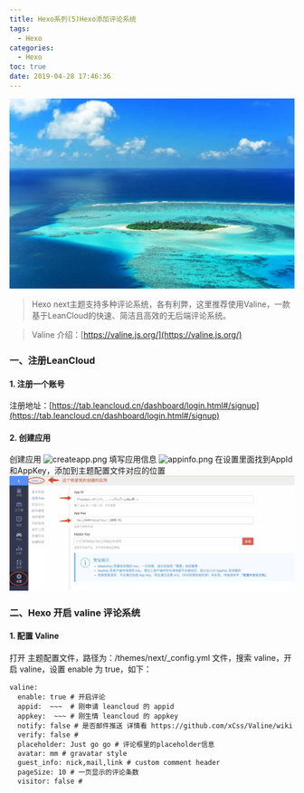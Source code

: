```yaml
---
title: Hexo系列(5)Hexo添加评论系统
tags:
  - Hexo
categories:
  - Hexo
toc: true
date: 2019-04-28 17:46:36
---
```


![](https://raw.githubusercontent.com/LicV587/img/master/picgo/20190528221439.jpg)

<!-- more -->

> Hexo next主题支持多种评论系统，各有利弊，这里推荐使用Valine，一款基于LeanCloud的快速、简洁且高效的无后端评论系统。

> Valine 介绍：[https://valine.js.org/](https://valine.js.org/)

### 一、注册LeanCloud
#### 1. 注册一个账号
注册地址：[https://tab.leancloud.cn/dashboard/login.html#/signup](https://tab.leancloud.cn/dashboard/login.html#/signup)

#### 2. 创建应用
创建应用
![createapp.png](https://i.loli.net/2019/04/29/5cc649074a753.png)
填写应用信息
![appinfo.png](https://i.loli.net/2019/04/29/5cc6498b7f7f9.png)
在设置里面找到AppId和AppKey，添加到主题配置文件对应的位置
![](https://raw.githubusercontent.com/LicV587/img/master/picgo/20190528150557.jpg)

### 二、Hexo 开启 valine 评论系统
#### 1. 配置 Valine
打开 主题配置文件，路径为：/themes/next/_config.yml 文件，搜索 valine，开启 valine，设置 enable 为 true，如下：
```
valine:
  enable: true # 开启评论
  appid:  ~~~  # 刚申请 leancloud 的 appid
  appkey:  ~~~ # 刚生情 leancloud 的 appkey
  notify: false # 是否邮件推送 详情看 https://github.com/xCss/Valine/wiki
  verify: false # 
  placeholder: Just go go # 评论框里的placeholder信息
  avatar: mm # gravatar style
  guest_info: nick,mail,link # custom comment header
  pageSize: 10 # 一页显示的评论条数
  visitor: false # 
```
